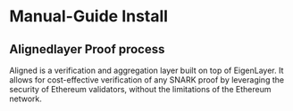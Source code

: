 # Manual-Guide Install
## Alignedlayer Proof process
Aligned is a verification and aggregation layer built on top of EigenLayer. It allows for cost-effective verification of any SNARK proof by leveraging the security of Ethereum validators, without the limitations of the Ethereum network.
